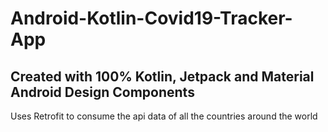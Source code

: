 # Android-Kotlin-Covid19-Tracker-App

## Created with 100% Kotlin, Jetpack and Material Android Design Components

Uses Retrofit to consume the api data of all the countries around the world
